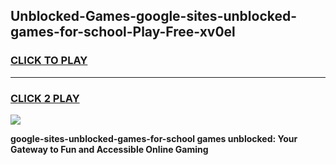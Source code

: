 
## Unblocked-Games-google-sites-unblocked-games-for-school-Play-Free-xv0el
<h3>
<a href="https://premium76.site?title=google-sites-unblocked-games-for-school&ref=15A">CLICK TO PLAY</a></h3>
<hr>

<h3>
<a href="https://premium76.site?title=google-sites-unblocked-games-for-school&ref=15A">CLICK 2 PLAY</a>
  
</h3>

<a href="https://premium76.site?title=google-sites-unblocked-games-for-school&ref=15A"><img src="https://clearcache.store/games.png"></a>


**google-sites-unblocked-games-for-school games unblocked: Your Gateway to Fun and Accessible Online Gaming**
